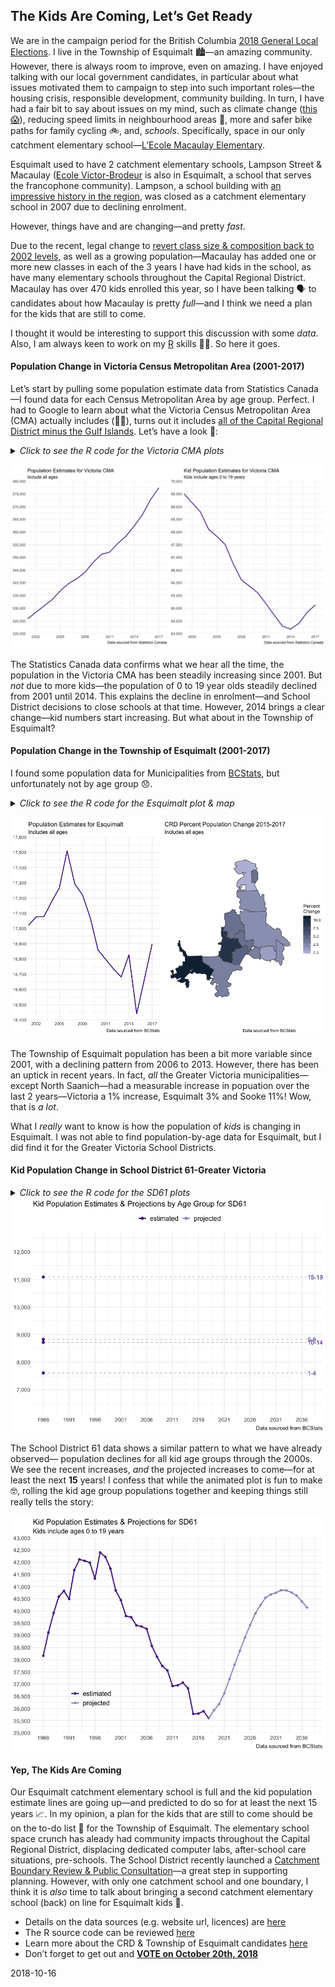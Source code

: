 
<!-- 
This file is licensed with the Creative Commons Attribution 4.0 International License.
-->

## The Kids Are Coming, Let’s Get Ready

We are in the campaign period for the British Columbia [2018 General
Local
Elections](https://elections.bc.ca/political-participants/local-elections-campaign-financing/2018-general-local-elections/).
I live in the Township of Esquimalt 🏙—an amazing community. However,
there is always room to improve, even on amazing. I have enjoyed talking
with our local government candidates, in particular about what issues
motivated them to campaign to step into such important roles—the housing
crisis, responsible development, community building. In turn, I have had
a fair bit to say about issues on my mind, such as climate change ([this
😱](https://www.ipcc.ch/news_and_events/pr_181008_P48_spm.shtml)),
reducing speed limits in neighbourhood areas 🚗, more and safer bike
paths for family cycling 🚲, and, *schools*. Specifically, space in our
only catchment elementary school—[L’Ecole Macaulay
Elementary](https://macaulay.sd61.bc.ca/).

Esquimalt used to have 2 catchment elementary schools, Lampson Street &
Macaulay ([Ecole
Victor-Brodeur](https://en.wikipedia.org/wiki/%C3%89cole_Victor-Brodeur)
is also in Esquimalt, a school that serves the francophone community).
Lampson, a school building with [an impressive history in the
region](https://victoriadailyphoto.blogspot.com/2013/05/lampson-street-school.html),
was closed as a catchment elementary school in 2007 due to declining
enrolment.

However, things have and are changing—and pretty *fast*.

Due to the recent, legal change to [revert class size & composition back
to 2002 levels](https://bctf.ca/IssuesInEducation.aspx?id=5530), as well
as a growing population—Macaulay has added one or more new classes in
each of the 3 years I have had kids in the school, as have many
elementary schools throughout the Capital Regional District. Macaulay
has over 470 kids enrolled this year, so I have been talking 🗣 to
candidates about how Macaulay is pretty *full*—and I think we need a
plan for the kids that are still to come.

I thought it would be interesting to support this discussion with some
*data*. Also, I am always keen to work on my
[R](https://www.r-project.org/) skills 👩‍💻. So here it goes.

#### Population Change in Victoria Census Metropolitan Area (2001-2017)

Let’s start by pulling some population estimate data from Statistics
Canada—I found data for each Census Metropolitan Area by age group.
Perfect. I had to Google to learn about what the Victoria Census
Metropolitan Area (CMA) actually includes (🤦‍♀), turns out it includes
[all of the Capital Regional District minus the Gulf
Islands](https://www12.statcan.gc.ca/census-recensement/2011/as-sa/fogs-spg/Facts-cma-eng.cfm?LANG=Eng&GK=CMA&GC=935).
Let’s have a look 👀:

<details>

<summary><i>Click to see the R code for the Victoria CMA
plots</i></summary>

``` r
## Data: Victoria Census Metropolitan Census Area (British Columbia) Population
## Estimates [Table: 17-10-0078-01 (formerly CANSIM  051-0056) from Statistics Canada

#get Statistics Canada data using cansim package
bc_popn <- get_cansim(1710007801) %>%
  filter(GEO == "Victoria, British Columbia",
         Sex == "Both sexes") %>%
  select(year = REF_DATE, age_group = `Age group`, population_estimate = VALUE) %>% 
  mutate(year = as.integer(year))

#make plot of Victoria CMA population estimates
cma_plot <- bc_popn %>% 
  filter(age_group == "All ages") %>% 
  ggplot(aes(x = year, y = population_estimate, group = 1)) + 
  geom_line(size = 1, colour = "#54278f") +
  scale_x_continuous(limits = c(2001, 2018),
                     breaks = seq(2002, 2017, 3),
                     expand = c(0,0)) +
  scale_y_continuous(limits = c(320000, 380000),
                     breaks = seq(320000, 380000, 5000),
                     expand = c(0,0), labels = comma) +
  labs(title = "Population Estimates for Victoria CMA",
       subtitle = "Include all ages",
       caption = "Data sourced from Statistics Canada") +
  theme_minimal() +
  theme_plots

#kid age groups
kid_ages <- c("0 to 4 years", "5 to 9 years", "10 to 14 years", "15 to 19 years")

#make plot of kid Victoria CMA population estimates
cma_kids_plot <- bc_popn %>% 
  filter(age_group %in% kid_ages) %>% 
  group_by(year) %>% 
  summarise(population_estimate = sum(population_estimate)) %>% 
  ggplot(aes(x = year, y = population_estimate, group = 1)) + 
  geom_line(size = 1, colour = "#54278f") +
  scale_x_continuous(limits = c(2001, 2018),
                     breaks = seq(2002, 2017, 3),
                     expand = c(0,0)) +
  scale_y_continuous(limits = c(64000, 70000),
                     breaks = seq(64000, 70000, 500),
                     expand = c(0,0), labels = comma) +
  labs(title = "Kid Population Estimates for Victoria CMA",
       subtitle = "Kids include ages 0 to 19 years",
       caption = "Data sourced from Statistics Canada") +
  theme_minimal() +
  theme_plots
```

``` r
#plot the Victoria CMA plots
cma_plot + cma_kids_plot
```

</details>

![](sd61_kids_files/figure-gfm/cma-actual-plots-1.png)<!-- -->

The Statistics Canada data confirms what we hear all the time, the
population in the Victoria CMA has been steadily increasing since 2001.
But *not* due to more kids—the population of 0 to 19 year olds steadily
declined from 2001 until 2014. This explains the decline in
enrolment—and School District decisions to close schools at that time.
However, 2014 brings a clear change—kid numbers start increasing. But
what about in the Township of Esquimalt?

#### Population Change in the Township of Esquimalt (2001-2017)

I found some population data for Municipalities from
[BCStats](https://www2.gov.bc.ca/gov/content?id=36D1A7A4BEE248598281824C13CB65B6),
but unfortunately not by age group 😞.

<details>

<summary><i>Click to see the R code for the Esquimalt plot &
map</i></summary>

``` r
## Data: Esquimalt District Municipality population estimates from
## BCStats Population Estimates webpage

#municipalities I want
crd <- c("Central Saanich", "Colwood", "Esquimalt", "Highlands",
         "Langford", "Metchosin", "North Saanich", "Oak Bay", "Saanich",
         "Sidney", "Sooke", "Victoria", "View Royal")

#get the 2001-2011 CRD population estimate data file 
bcstats_mun_2001_2011 <- 
  "http://www.bcstats.gov.bc.ca/Files/0379a32f-cec8-438d-83e0-6724b2a2a272/BCDevelopmentRegionRegionalDistrictandMuncipalPopulationEstimates2001-2011.xls"

get_mun_2001_2011 <- curl_download(bcstats_mun_2001_2011,
                                   destfile = glue(path, "/bcstats_mun_2001_2011.xls"))

crd_2001_2011 <- read_xls(get_mun_2001_2011, skip = 3) %>%  
  filter(Name %in% crd) %>% 
  select(-`2011`, -Type, -SGC)

# get 2011-2017 CRD population estimate data file and merge data with the 2001-2011 data 
bcstats_mun_2011_2017 <- 
  "http://www.bcstats.gov.bc.ca/Files/285cd56c-9be1-4c5e-a153-3deeffa2ac94/BCDevelopmentRegionRegionalDistrictandMuncipalPopulationEstimates2011-2015.xls"

get_mun_2011_2017 <- curl_download(bcstats_mun_2011_2017,
                                   destfile = glue(path, "/bcstats_mun_2011_2017.xls"))

crd_2001_2017 <- read_xls(get_mun_2011_2017, range = ("A3:J48")) %>% 
  filter(Name %in% crd) %>% 
  bind_cols(crd_2001_2011) %>% 
  select(-`2011`, -`Area Type`, -SGC, -Name1) %>% 
  gather(key =  year, value = population_estimate, -Name) %>% 
  mutate(population_estimate = as.numeric(population_estimate),
         year = as.integer(year)) %>% 
  arrange(year)

#plot of Township of Esquimalt population estimates
esquimalt_plot <- crd_2001_2017 %>% 
  filter(Name == "Esquimalt") %>%
  ggplot(aes(x = year, y = population_estimate, group = 1)) + 
  geom_line(size = 1, colour = "#54278f") +
  labs(title = "Population Estimates for Esquimalt",
       subtitle = "Includes all ages",
       caption = "Data sourced from BCStats") +
   scale_x_continuous(limits = c(2001, 2018),
                     breaks = seq(2002, 2017, 3),
                     expand = c(0,0)) +
  scale_y_continuous(limits = c(16400, 17600),
                     breaks = seq(16400, 17600, 100),
                     expand = c(0,0), labels = comma) +
  theme_minimal() +
  theme_plots

#calculate municipality population change for 2015 to 2017
crd_change <- crd_2001_2017 %>% 
  filter(year %in% c(2015, 2017)) %>%
  group_by(Name) %>% 
  mutate(popchange = population_estimate-lag(population_estimate)) %>% 
  mutate(percchange = round((popchange/lag(population_estimate) * 100), digits = 0)) %>% 
  filter(year == 2017) %>% 
  select(-year) 

#map 2 year % population change for municipalities
crd_change_spatial <- municipalities() %>% 
  filter(ADMIN_AREA_ABBREVIATION %in% crd) %>% 
  mutate(Name = ADMIN_AREA_ABBREVIATION) %>% 
  left_join(crd_change) %>% 
  ggplot() +
  geom_sf(aes(fill = percchange)) +
  coord_sf(datum = NA) +
  labs(title = "CRD Percent Population Change 2015-2017",
       subtitle = "Includes all ages",
       caption = "Data sourced from BCStats") +
  scale_fill_gradient(name = "Percent\nChange", low = "#bcbddc", high = "#132B43") +
  theme_minimal() +
  theme_plots
```

``` r
#plot the Esquimalt plots
esquimalt_plot + crd_change_spatial
```

</details>

![](sd61_kids_files/figure-gfm/mun-actual-plots-1.png)<!-- -->

The Township of Esquimalt population has been a bit more variable since
2001, with a declining pattern from 2006 to 2013. However, there has
been an uptick in recent years. In fact, *all* the Greater Victoria
municipalities—except North Saanich—had a measurable increase in
popuation over the last 2 years—Victoria a 1% increase, Esquimalt 3% and
Sooke 11%\! Wow, that is *a lot*.

What I *really* want to know is how the population of *kids* is changing
in Esquimalt. I was not able to find population-by-age data for
Esquimalt, but I did find it for the Greater Victoria School Districts.

#### Kid Population Change in School District 61-Greater Victoria

<details>

<summary><i>Click to see the R code for the SD61
plots</i></summary>

``` r
## Data: School District 61 Population Estimates & Projections from BCStats manual 
## online tool: https://www.bcstats.gov.bc.ca/apps/PopulationProjections.aspx

#get SD61 population estimates & projections
sd61_kids <- read_csv(glue(path, "/Population_Projections.csv")) %>% 
  select(Year, "<1", "1-4", "5-9", "10-14", "15-19") %>% 
  gather(key = age_group, value = population_estimate, -Year) %>% 
  filter(Year < 2038) %>% 
  mutate(age_group = factor(age_group, ordered = TRUE,
                            levels = c("<1", "1-4", "5-9", "10-14", "15-19")),
         data_type = case_when(Year < 2018 ~ "estimated",
                               TRUE ~ "projected"))

#plot of kid population estimates in SD61 by age group
sd61_kids_line_plot <- sd61_kids %>% 
  filter(age_group != "<1") %>% 
  ggplot(aes(Year, population_estimate, group = age_group, colour = data_type)) +
  geom_line(size = 1) +
  geom_segment(aes(xend = 2037 , yend = population_estimate), linetype = 2, colour = 'grey') + 
  geom_point(size = 2) + 
  geom_text(aes(x = 2037.1 , label = age_group), hjust = 0, colour = "#54278f") + 
  coord_cartesian(clip = 'off') + 
  labs(title = "Kid Population Estimates & Projections by Age Group for SD61",
       # subtitle = "Kids include ages 1 to 19 years",
       caption = "Data sourced from BCStats") +
  theme(plot.margin = margin(5.5, 0, 5.5, 5.5)) +
  scale_x_continuous(limits = c(1984, 2040), breaks = seq(1986, 2038, 5), expand = c(0,0)) +
  scale_y_continuous(breaks = seq(6000, 13000, 1000), expand = c(0,0), labels = comma) +
  scale_colour_manual(name = "", values = c("#54278f", "#9e9ac8")) +
  scale_fill_manual(name = "", values = c("#54278f", "#9e9ac8")) +
  theme_minimal() +
  theme_plots +
  theme(legend.position = "top",
        legend.text = element_text(size = 12))

#plot of total sd61 kid population estimates
sd61_kids_total_plot <- sd61_kids %>% 
  group_by(Year, data_type) %>% 
  summarise(population_estimate = sum(population_estimate))  %>% 
  ggplot(aes(x = Year, y = population_estimate, colour = data_type, group = 1)) + 
  geom_point() +
  geom_line(size = 1) +
  labs(title = "Kid Population Estimates & Projections for SD61",
       subtitle = "Kids include ages 0 to 19 years",
       caption = "Data sourced from BCStats") +
  scale_x_continuous(limits = c(1984, 2040), breaks = seq(1986, 2038, 5), expand = c(0,0)) +
  scale_y_continuous(limits = c(35000, 43000), breaks = seq(35000, 43000, 500), expand = c(0,0), labels = comma) +
  scale_colour_manual(name = "", values = c("#54278f", "#9e9ac8")) +
  theme_minimal() +
  theme_plots +
  theme(legend.position = c(.2,.2),
        legend.text = element_text(size = 12)) 
```

``` r
#animate the sd61 age group plot
sd61_kids_line_plot +
  transition_reveal(age_group, Year)

#plot the sd61 total line plot
sd61_kids_total_plot
```

</details>

<img src="sd61_kids_files/figure-gfm/sd61-actual-anim-1.gif" style="display: block; margin: auto;" />

The School District 61 data shows a similar pattern to what we have
already observed— population declines for all kid age groups through the
2000s. We see the recent increases, *and* the projected increases to
come—for at least the next **15** years\! I confess that while the
animated plot is fun to make 🤓, rolling the kid age group populations
together and keeping things still really tells the
story:

<img src="sd61_kids_files/figure-gfm/sd61-actual-plots-1.png" style="display: block; margin: auto;" />

#### Yep, The Kids Are Coming

Our Esquimalt catchment elementary school is full and the kid population
estimate lines are going up—and predicted to do so for at least the next
15 years 📈. In my opinion, a plan for the kids that are still to come
should be on the to-do list 📜 for the Township of Esquimalt. The
elementary school space crunch has aleady had community impacts
throughout the Capital Regional District, displacing dedicated computer
labs, after-school care situations, pre-schools. The School District
recently launched a [Catchment Boundary Review & Public
Consultation](https://www.sd61.bc.ca/news-events/community/catchmentboundaryreview/)—a
great step in supporting planning. However, with only one catchment
school and one boundary, I think it is *also* time to talk about
bringing a second catchment elementary school (back) on line for
Esquimalt kids 🏫.

  - Details on the data sources (e.g. website url, licences) are
    [here](https://github.com/stephhazlitt/some-assembly-required/blob/master/R/bc-sd61-popn/data/README.md)
  - The R source code can be reviewed
    [here](https://github.com/stephhazlitt/some-assembly-required/blob/master/R/bc-sd61-popn/sd61_kids.Rmd)
  - Learn more about the CRD & Township of Esquimalt candidates
    [here](https://www.timescolonist.com/elections)
  - Don’t forget to get out and [**VOTE on
    October 20th, 2018**](https://www.esquimalt.ca/municipal-hall/elections/2018-election/information-voters)

2018-10-16
